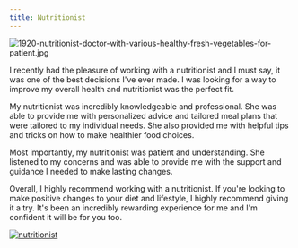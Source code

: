 ```yaml
---
title: Nutritionist
---
```


![1920-nutritionist-doctor-with-various-healthy-fresh-vegetables-for-patient.jpg](/1920-nutritionist-doctor-with-various-healthy-fresh-vegetables-for-patient.jpg)

I recently had the pleasure of working with a nutritionist and I must say, it was one of the best decisions I've ever made. I was looking for a way to improve my overall health and nutritionist was the perfect fit.

My nutritionist was incredibly knowledgeable and professional. She was able to provide me with personalized advice and tailored meal plans that were tailored to my individual needs. She also provided me with helpful tips and tricks on how to make healthier food choices.

Most importantly, my nutritionist was patient and understanding. She listened to my concerns and was able to provide me with the support and guidance I needed to make lasting changes.

Overall, I highly recommend working with a nutritionist. If you're looking to make positive changes to your diet and lifestyle, I highly recommend giving it a try. It's been an incredibly rewarding experience for me and I'm confident it will be for you too.

[![nutritionist](<https://dabuttonfactory.com/button.png?t=CHECK+SERVICE&f=Noto+Sans-Bold&ts=26&tc=fff&hp=45&vp=20&c=11&bgt=unicolored&bgc=4bd42f>)](<https://www.bark.com/?a_aid=5d2d0e83cdc3>)